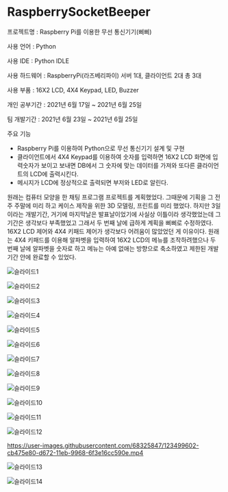 # RaspberrySocketBeeper

프로젝트명 : Raspberry Pi를 이용한 무선 통신기기(삐삐)

사용 언어 : Python

사용 IDE : Python IDLE

사용 하드웨어 : RaspberryPi(라즈베리파이) 서버 1대, 클라이언트 2대 총 3대

사용 부품 : 16X2 LCD, 4X4 Keypad, LED, Buzzer

개인 공부기간 : 2021년 6월 17일 ~ 2021년 6월 25일

팀 개발기간 : 2021년 6월 23일 ~ 2021년 6월 25일

주요 기능
  - Raspberry Pi를 이용하여 Python으로 무선 통신기기 설계 및 구현
  - 클라이언트에서 4X4 Keypad를 이용하여 숫자를 입력하면 16X2 LCD 화면에 입력숫자가 보이고 보내면 DB에서 그 숫자에 맞는 데이터를 가져와 또다른 클라이언트의 LCD에 출력시킨다.
  - 메시지가 LCD에 정상적으로 출력되면 부저와 LED로 알린다.

원래는 컴퓨터 모양을 한 채팅 프로그램 프로젝트를 계획했었다. 그때문에 기획을 그 전 주 주말에 미리 하고 케이스 제작을 위한 3D 모델링, 프린트를 미리 했었다. 하지만 3일이라는 개발기간, 거기에 마지막날은 발표날이었기에 사실상 이틀이라 생각했었는데 그 기간은 생각보다 부족했었고 그래서 두 번째 날에 급하게 계획을 삐삐로 수정하였다. 16X2 LCD 제어와 4X4 키패드 제어가 생각보다 어려움이 많았었던 게 이유이다. 원래는 4X4 키패드를 이용해 알파벳을 입력하여 16X2 LCD의 메뉴를 조작하려했으나 두 번째 날에 알파벳을 숫자로 하고 메뉴는 아예 없애는 방향으로 축소하였고 제한된 개발기간 안에 완료할 수 있었다.

![슬라이드1](https://user-images.githubusercontent.com/68325847/123499564-a226ce00-d672-11eb-96ed-3a2ef6bd3ff6.PNG)

![슬라이드2](https://user-images.githubusercontent.com/68325847/123499565-a3f09180-d672-11eb-88e6-81068105f433.PNG)

![슬라이드3](https://user-images.githubusercontent.com/68325847/123499567-a521be80-d672-11eb-9faa-a5a461837c7b.PNG)

![슬라이드4](https://user-images.githubusercontent.com/68325847/123499569-a652eb80-d672-11eb-9db0-9aadd655fb35.PNG)

![슬라이드5](https://user-images.githubusercontent.com/68325847/123499571-a7841880-d672-11eb-876f-cfcc95bb3572.PNG)

![슬라이드6](https://user-images.githubusercontent.com/68325847/123499704-97206d80-d673-11eb-8355-fbef3ec541e1.PNG)

![슬라이드7](https://user-images.githubusercontent.com/68325847/123499575-aa7f0900-d672-11eb-935d-9fb727958b50.PNG)

![슬라이드8](https://user-images.githubusercontent.com/68325847/123499578-ac48cc80-d672-11eb-9259-40b5f19816e6.PNG)

![슬라이드9](https://user-images.githubusercontent.com/68325847/123499580-ad79f980-d672-11eb-9664-463ab9a272bd.PNG)

![슬라이드10](https://user-images.githubusercontent.com/68325847/123499581-aeab2680-d672-11eb-9f8c-86298d5080da.PNG)

![슬라이드11](https://user-images.githubusercontent.com/68325847/123499582-afdc5380-d672-11eb-9b4f-8adfc0ec0294.PNG)

![슬라이드12](https://user-images.githubusercontent.com/68325847/123499583-b10d8080-d672-11eb-971f-71bf2b096a43.PNG)

https://user-images.githubusercontent.com/68325847/123499602-cb475e80-d672-11eb-9968-6f3e16cc590e.mp4

![슬라이드13](https://user-images.githubusercontent.com/68325847/123499584-b23ead80-d672-11eb-8721-a75bf097aa72.PNG)

![슬라이드14](https://user-images.githubusercontent.com/68325847/123499585-b36fda80-d672-11eb-88d9-b90f8fdebe82.PNG)
